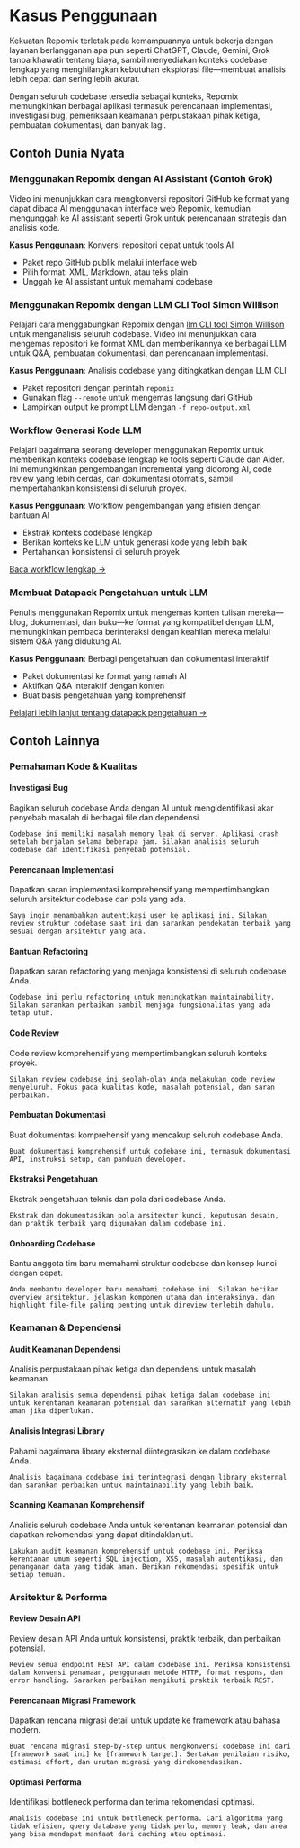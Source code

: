 <script setup>
import YouTubeVideo from '../../../components/YouTubeVideo.vue';
</script>

# Kasus Penggunaan

Kekuatan Repomix terletak pada kemampuannya untuk bekerja dengan layanan berlangganan apa pun seperti ChatGPT, Claude, Gemini, Grok tanpa khawatir tentang biaya, sambil menyediakan konteks codebase lengkap yang menghilangkan kebutuhan eksplorasi file—membuat analisis lebih cepat dan sering lebih akurat.

Dengan seluruh codebase tersedia sebagai konteks, Repomix memungkinkan berbagai aplikasi termasuk perencanaan implementasi, investigasi bug, pemeriksaan keamanan perpustakaan pihak ketiga, pembuatan dokumentasi, dan banyak lagi.


## Contoh Dunia Nyata

### Menggunakan Repomix dengan AI Assistant (Contoh Grok)
Video ini menunjukkan cara mengkonversi repositori GitHub ke format yang dapat dibaca AI menggunakan interface web Repomix, kemudian mengunggah ke AI assistant seperti Grok untuk perencanaan strategis dan analisis kode.

**Kasus Penggunaan**: Konversi repositori cepat untuk tools AI
- Paket repo GitHub publik melalui interface web
- Pilih format: XML, Markdown, atau teks plain
- Unggah ke AI assistant untuk memahami codebase

<YouTubeVideo video-id="XTifjfeMp4M" :start="488" />

### Menggunakan Repomix dengan LLM CLI Tool Simon Willison
Pelajari cara menggabungkan Repomix dengan [llm CLI tool Simon Willison](https://github.com/simonw/llm) untuk menganalisis seluruh codebase. Video ini menunjukkan cara mengemas repositori ke format XML dan memberikannya ke berbagai LLM untuk Q&A, pembuatan dokumentasi, dan perencanaan implementasi.

**Kasus Penggunaan**: Analisis codebase yang ditingkatkan dengan LLM CLI
- Paket repositori dengan perintah `repomix`
- Gunakan flag `--remote` untuk mengemas langsung dari GitHub
- Lampirkan output ke prompt LLM dengan `-f repo-output.xml`

<YouTubeVideo video-id="UZ-9U1W0e4o" :start="592" />

### Workflow Generasi Kode LLM
Pelajari bagaimana seorang developer menggunakan Repomix untuk memberikan konteks codebase lengkap ke tools seperti Claude dan Aider. Ini memungkinkan pengembangan incremental yang didorong AI, code review yang lebih cerdas, dan dokumentasi otomatis, sambil mempertahankan konsistensi di seluruh proyek.

**Kasus Penggunaan**: Workflow pengembangan yang efisien dengan bantuan AI
- Ekstrak konteks codebase lengkap
- Berikan konteks ke LLM untuk generasi kode yang lebih baik
- Pertahankan konsistensi di seluruh proyek

[Baca workflow lengkap →](https://harper.blog/2025/02/16/my-llm-codegen-workflow-atm/)

### Membuat Datapack Pengetahuan untuk LLM
Penulis menggunakan Repomix untuk mengemas konten tulisan mereka—blog, dokumentasi, dan buku—ke format yang kompatibel dengan LLM, memungkinkan pembaca berinteraksi dengan keahlian mereka melalui sistem Q&A yang didukung AI.

**Kasus Penggunaan**: Berbagi pengetahuan dan dokumentasi interaktif
- Paket dokumentasi ke format yang ramah AI
- Aktifkan Q&A interaktif dengan konten
- Buat basis pengetahuan yang komprehensif

[Pelajari lebih lanjut tentang datapack pengetahuan →](https://lethain.com/competitive-advantage-author-llms/)


## Contoh Lainnya

### Pemahaman Kode & Kualitas

#### Investigasi Bug
Bagikan seluruh codebase Anda dengan AI untuk mengidentifikasi akar penyebab masalah di berbagai file dan dependensi.

```
Codebase ini memiliki masalah memory leak di server. Aplikasi crash setelah berjalan selama beberapa jam. Silakan analisis seluruh codebase dan identifikasi penyebab potensial.
```

#### Perencanaan Implementasi
Dapatkan saran implementasi komprehensif yang mempertimbangkan seluruh arsitektur codebase dan pola yang ada.

```
Saya ingin menambahkan autentikasi user ke aplikasi ini. Silakan review struktur codebase saat ini dan sarankan pendekatan terbaik yang sesuai dengan arsitektur yang ada.
```

#### Bantuan Refactoring
Dapatkan saran refactoring yang menjaga konsistensi di seluruh codebase Anda.

```
Codebase ini perlu refactoring untuk meningkatkan maintainability. Silakan sarankan perbaikan sambil menjaga fungsionalitas yang ada tetap utuh.
```

#### Code Review
Code review komprehensif yang mempertimbangkan seluruh konteks proyek.

```
Silakan review codebase ini seolah-olah Anda melakukan code review menyeluruh. Fokus pada kualitas kode, masalah potensial, dan saran perbaikan.
```

#### Pembuatan Dokumentasi
Buat dokumentasi komprehensif yang mencakup seluruh codebase Anda.

```
Buat dokumentasi komprehensif untuk codebase ini, termasuk dokumentasi API, instruksi setup, dan panduan developer.
```

#### Ekstraksi Pengetahuan
Ekstrak pengetahuan teknis dan pola dari codebase Anda.

```
Ekstrak dan dokumentasikan pola arsitektur kunci, keputusan desain, dan praktik terbaik yang digunakan dalam codebase ini.
```

#### Onboarding Codebase
Bantu anggota tim baru memahami struktur codebase dan konsep kunci dengan cepat.

```
Anda membantu developer baru memahami codebase ini. Silakan berikan overview arsitektur, jelaskan komponen utama dan interaksinya, dan highlight file-file paling penting untuk direview terlebih dahulu.
```

### Keamanan & Dependensi

#### Audit Keamanan Dependensi
Analisis perpustakaan pihak ketiga dan dependensi untuk masalah keamanan.

```
Silakan analisis semua dependensi pihak ketiga dalam codebase ini untuk kerentanan keamanan potensial dan sarankan alternatif yang lebih aman jika diperlukan.
```

#### Analisis Integrasi Library
Pahami bagaimana library eksternal diintegrasikan ke dalam codebase Anda.

```
Analisis bagaimana codebase ini terintegrasi dengan library eksternal dan sarankan perbaikan untuk maintainability yang lebih baik.
```

#### Scanning Keamanan Komprehensif
Analisis seluruh codebase Anda untuk kerentanan keamanan potensial dan dapatkan rekomendasi yang dapat ditindaklanjuti.

```
Lakukan audit keamanan komprehensif untuk codebase ini. Periksa kerentanan umum seperti SQL injection, XSS, masalah autentikasi, dan penanganan data yang tidak aman. Berikan rekomendasi spesifik untuk setiap temuan.
```

### Arsitektur & Performa

#### Review Desain API
Review desain API Anda untuk konsistensi, praktik terbaik, dan perbaikan potensial.

```
Review semua endpoint REST API dalam codebase ini. Periksa konsistensi dalam konvensi penamaan, penggunaan metode HTTP, format respons, dan error handling. Sarankan perbaikan mengikuti praktik terbaik REST.
```

#### Perencanaan Migrasi Framework
Dapatkan rencana migrasi detail untuk update ke framework atau bahasa modern.

```
Buat rencana migrasi step-by-step untuk mengkonversi codebase ini dari [framework saat ini] ke [framework target]. Sertakan penilaian risiko, estimasi effort, dan urutan migrasi yang direkomendasikan.
```

#### Optimasi Performa
Identifikasi bottleneck performa dan terima rekomendasi optimasi.

```
Analisis codebase ini untuk bottleneck performa. Cari algoritma yang tidak efisien, query database yang tidak perlu, memory leak, dan area yang bisa mendapat manfaat dari caching atau optimasi.
```